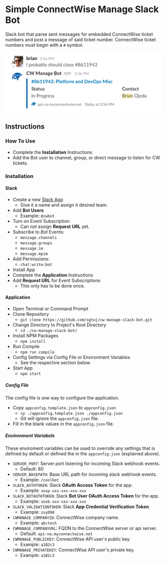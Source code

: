 # Simple ConnectWise Manage Slack Bot

Slack bot that parse sent messages for embedded ConnectWise ticket numbers and post a
message of said ticket number. ConnectWise ticket numbers must begin with a `#` symbol.

![](./resources/example.png)

## Instructions

### How To Use

- Complete the **Installation** Instructions
- Add the Bot user to channel, group, or direct message to listen for CW
  tickets.

### Installation

#### Slack

- Create a new [Slack App](https://api.slack.com/apps)
  - Give it a name and assign it desired team.
- Add **Bot Users**
  - Example: `@cwbot`
- Turn on Event Subscription
  - Can *not* assign **Request URL** yet.
- Subscribe to _Bot_ Events:
  - `message.channels`
  - `message.groups`
  - `message.im`
  - `message.mpim`
- Add Permissions:
  - `chat:write:bot`
- Install App
- Complete the **Application** Instructions
- Add **Request URL** for Event Subscriptions
  - This only has to be done once.

#### Application

- Open Terminal or Command Prompt
- Clone Repository
  - `git clone https://github.com/sgtoj/cw-manage-slack-bot.git`
- Change Directory to Project's Root Directory
  - `cd ./cw-manage-slack-bot/`
- Install NPM Packages
  - `npm install`
- Run Compile
  - `npm run compile`
- Config Settings via Config File or Environment Variables
  - See the respective section below.
- Start App
  - `npm start`

##### Config File

The config file is one way to configure the application.

- Copy `appconfig.template.json` to `appconfig.json`
  - `cp ./appconfig.template.json ./appconfig.json`
  - Git will ignore the `appconfig.json` file.
- Fill in the blank values in the `appconfig.json` file.

##### Environment Variabels

These enviroment variables can be used to override any settings that is
defined by default or defined the in the `appconfig.json` (explained above).

- `SERVER_PORT`: Server port listening for incoming Slack webhook events.
  - Default: 80
- `SERVER_BASEPATH`: Base URL path for incoming slack webhook events.
  - Example: `/coolbot`
- `SLACK_AUTHTOKEN`: Slack **OAuth Access Token** for the app.
  - Example: `xoxp-xxx-xxx-xxx-xxx`
- `SLACK_BOTAUTHTOKEN`: Slack **Bot User OAuth Access Token** for the app.
  - Example: `xoxb-xxx-xxx-xxx-xxx`
- `SLACK_VALIDATIONTOKEN`: Slack **App Credential Verification Token**.
  - Example: `zxy098`
- `CWMANAGE_COMPANYID`: ConnectWise company name.
  - Example: `abctech`
- `CWMANAGE_COMPANYURL`: FQDN to the ConnectWise server or api server.
  - Default: `api-na.myconnectwise.net`
- `CWMANAGE_PUBLICKEY`: ConnectWise API user's public key.
  - Example: `a1B2c3`
- `CWMANAGE_PRIVATEKEY`: ConnectWise API user's private key.
  - Example: `a1B2c3`